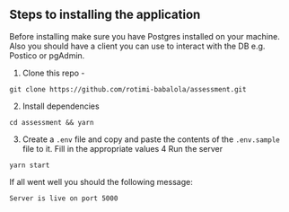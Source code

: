 ## Steps to installing the application

Before installing make sure you have Postgres installed on your machine. Also you should have a client you can use to interact with the DB e.g. Postico or pgAdmin.

1. Clone this repo - 
```
git clone https://github.com/rotimi-babalola/assessment.git
```
2. Install dependencies
```
cd assessment && yarn
```
3. Create a `.env` file and copy and paste the contents of the `.env.sample` file to it. Fill in the appropriate values
4 Run the server
```
yarn start
```

If all went well you should the following message:

```
Server is live on port 5000
```
